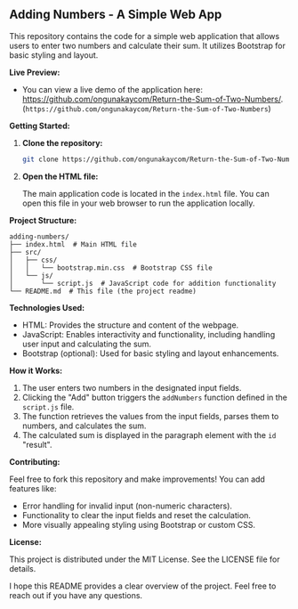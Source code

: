 ## Adding Numbers - A Simple Web App

This repository contains the code for a simple web application that allows users to enter two numbers and calculate their sum. It utilizes Bootstrap for basic styling and layout.

**Live Preview:**

* You can view a live demo of the application here: https://github.com/ongunakaycom/Return-the-Sum-of-Two-Numbers/. (`https://github.com/ongunakaycom/Return-the-Sum-of-Two-Numbers`)

**Getting Started:**

1. **Clone the repository:**

   ```bash
   git clone https://github.com/ongunakaycom/Return-the-Sum-of-Two-Numbers
   ```

2. **Open the HTML file:**

   The main application code is located in the `index.html` file. You can open this file in your web browser to run the application locally.

**Project Structure:**

```
adding-numbers/
├── index.html  # Main HTML file
├── src/
│   ├── css/
│   │   └── bootstrap.min.css  # Bootstrap CSS file
│   └── js/
│       └── script.js  # JavaScript code for addition functionality
└── README.md  # This file (the project readme)
```

**Technologies Used:**

* HTML: Provides the structure and content of the webpage.
* JavaScript: Enables interactivity and functionality, including handling user input and calculating the sum.
* Bootstrap (optional): Used for basic styling and layout enhancements.

**How it Works:**

1. The user enters two numbers in the designated input fields.
2. Clicking the "Add" button triggers the `addNumbers` function defined in the `script.js` file.
3. The function retrieves the values from the input fields, parses them to numbers, and calculates the sum.
4. The calculated sum is displayed in the paragraph element with the `id` "result".

**Contributing:**

Feel free to fork this repository and make improvements! You can add features like:

* Error handling for invalid input (non-numeric characters).
* Functionality to clear the input fields and reset the calculation.
* More visually appealing styling using Bootstrap or custom CSS.

**License:**

This project is distributed under the MIT License. See the LICENSE file for details.

I hope this README provides a clear overview of the project. Feel free to reach out if you have any questions.
